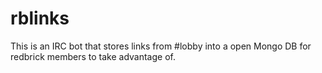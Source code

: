 rblinks
=======

This is an IRC bot that stores links from #lobby into a open Mongo DB for redbrick members to take advantage of.
